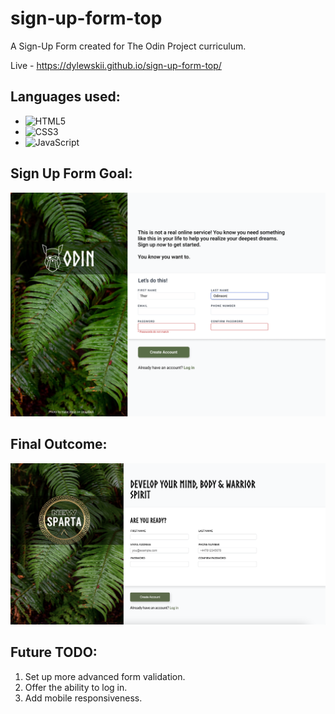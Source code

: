 # sign-up-form-top
A Sign-Up Form created for The Odin Project curriculum. 

Live - https://dylewskii.github.io/sign-up-form-top/

## Languages used:

- ![HTML5](https://img.shields.io/badge/html5-%23E34F26.svg?style=for-the-badge&logo=html5&logoColor=white)   
- ![CSS3](https://img.shields.io/badge/css3-%231572B6.svg?style=for-the-badge&logo=css3&logoColor=white)   
- ![JavaScript](https://img.shields.io/badge/javascript-%23323330.svg?style=for-the-badge&logo=javascript&logoColor=%23F7DF1E)

## Sign Up Form Goal:
![form goal](assets/images/signupform_goal.png)

## Final Outcome:
![final outcome](assets/images/signupform_final.png)

## Future TODO:
1. Set up more advanced form validation.
2. Offer the ability to log in.
3. Add mobile responsiveness.